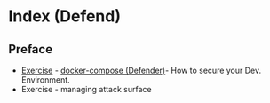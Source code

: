 # Index (Defend)

## Preface

- [Exercise](defend_e4.md) - [docker-compose (Defender)](defend_e4.md)- How to secure your Dev. Environment.
- Exercise - managing attack surface